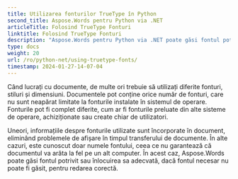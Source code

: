```yaml
---
title: Utilizarea fonturilor TrueType în Python
second_title: Aspose.Words pentru Python via .NET
articleTitle: Folosind TrueType Fonturi
linktitle: Folosind TrueType Fonturi
description: "Aspose.Words pentru Python via .NET poate găsi fontul potrivit sau înlocuirea sa adecvată pentru redarea corectă a documentelor. Acest lucru asigură că diferența dintre documentul afișat și original este minimă atunci când nu există suficiente informații despre un font."
type: docs
weight: 20
url: /ro/python-net/using-truetype-fonts/
timestamp: 2024-01-27-14-07-04
---
```


Când lucrați cu documente, de multe ori trebuie să utilizați diferite fonturi, stiluri și dimensiuni. Documentele pot conține orice număr de fonturi, care nu sunt neapărat limitate la fonturile instalate în sistemul de operare. Fonturile pot fi complet diferite, cum ar fi fonturile preluate din alte sisteme de operare, achiziționate sau create chiar de utilizatori.

Uneori, informațiile despre fonturile utilizate sunt încorporate în document, eliminând problemele de afișare în timpul transferului de documente. În alte cazuri, este cunoscut doar numele fontului, ceea ce nu garantează că documentul va arăta la fel pe un alt computer. În acest caz, Aspose.Words poate găsi fontul potrivit sau înlocuirea sa adecvată, dacă fontul necesar nu poate fi găsit, pentru redarea corectă.
